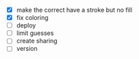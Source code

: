 - [x] make the correct have a stroke but no fill
- [x] fix coloring
- [ ] deploy
- [ ] limit guesses
- [ ] create sharing
- [ ] version
